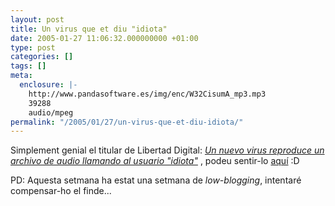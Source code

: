 ```yaml
---
layout: post
title: Un virus que et diu "idiota"
date: 2005-01-27 11:06:32.000000000 +01:00
type: post
categories: []
tags: []
meta:
  enclosure: |-
    http://www.pandasoftware.es/img/enc/W32CisumA_mp3.mp3
    39288
    audio/mpeg
permalink: "/2005/01/27/un-virus-que-et-diu-idiota/"
---
```

Simplement genial el titular de Libertad Digital: _[Un nuevo virus reproduce un archivo de audio llamando al usuario "idiota"](http://www.libertaddigital.com/noticias/noticia_1276242650.html)_ , podeu sentir-lo [aquí](http://www.pandasoftware.es/img/enc/W32CisumA_mp3.mp3) :D

PD: Aquesta setmana ha estat una setmana de _low-blogging_, intentaré compensar-ho el finde...


